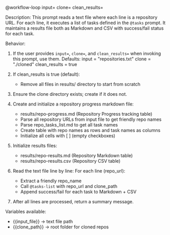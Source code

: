 @workflow-loop input=<optional> clone=<optional> clean_results=<optional>

Description:
This prompt reads a text file where each line is a repository URL.
For each line, it executes a list of tasks defined in the `@tasks` prompt.
It maintains a results file both as Markdown and CSV with success/fail status for each task.

Behavior:
1. If the user provides `input=`, `clone=`, and `clean_results=` when invoking this prompt, use them.
   Defaults:
      input = "repositories.txt"
      clone = "./cloned"
      clean_results = true
2. If clean_results is true (default):
      - Remove all files in results/ directory to start from scratch
3. Ensure the clone directory exists; create if it does not.

3. Create and initialize a repository progress markdown file:
      - results/repo-progress.md (Repository Progress tracking table)
      - Parse all repository URLs from input file to get friendly repo names
      - Parse repo_tasks_list.md to get all task names
      - Create table with repo names as rows and task names as columns
      - Initialize all cells with [ ] (empty checkboxes)

4. Initialize results files:
      - results/repo-results.md (Repository Markdown table)
      - results/repo-results.csv (Repository CSV table)
    
5. Read the text file line by line:
   For each line (repo_url):
      - Extract a friendly repo_name
      - Call `@tasks-list` with repo_url and clone_path
      - Append success/fail for each task to Markdown + CSV
6. After all lines are processed, return a summary message.

Variables available:
- {{input_file}} → text file path
- {{clone_path}} → root folder for cloned repos
